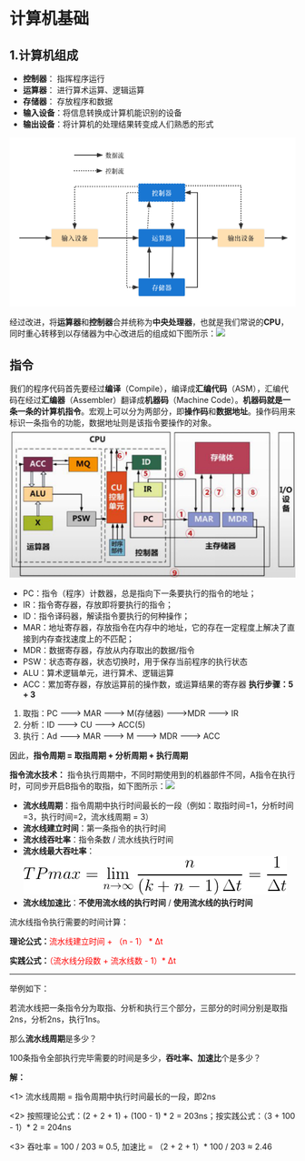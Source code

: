 # 计算机基础
## 1.计算机组成

* **控制器**：    指挥程序运行
* **运算器**：    进行算术运算、逻辑运算
* **存储器**：    存放程序和数据
* **输入设备**：将信息转换成计算机能识别的设备
* **输出设备**：将计算机的处理结果转变成人们熟悉的形式

<img class="f-cover" src="../assets/imgs/computer/计算机组成.png" />

经过改进，将**运算器**和**控制器**合并统称为**中央处理器**，也就是我们常说的**CPU**，同时重心转移到以存储器为中心改进后的组成如下图所示：![](/images/computer/计算机组成2.jpg)

## 指令

我们的程序代码首先要经过**编译**（Compile），编译成**汇编代码**（ASM），汇编代码在经过**汇编器**（Assembler）翻译成**机器码**（Machine Code）。**机器码就是一条一条的计算机指令**。宏观上可以分为两部分，即**操作码**和**数据地址**。操作码用来标识一条指令的功能，数据地址则是该指令要操作的对象。
![](../assets/imgs/computer/指令的执行过程.jpg)

* PC：指令（程序）计数器，总是指向下一条要执行的指令的地址；
* IR：指令寄存器，存放即将要执行的指令；
* ID：指令译码器，解读指令要执行的何种操作；
* MAR：地址寄存器，存放指令在内存中的地址，它的存在一定程度上解决了直接到内存查找速度上的不匹配；
* MDR：数据寄存器，存放从内存取出的数据/指令
* PSW：状态寄存器，状态切换时，用于保存当前程序的执行状态
* ALU：算术逻辑单元，进行算术、逻辑运算
* ACC：累加寄存器，存放运算前的操作数，或运算结果的寄存器
**执行步骤：5 + 3**

1. 取指：PC ---> MAR ---> M(存储器) --->MDR ---> IR
2. 分析：ID ---> CU ---> ACC(5)
3. 执行：Ad ---> MAR ---> M ---> MDR ---> ACC

因此，**指令周期 = 取指周期 + 分析周期 + 执行周期**

**指令流水技术：** 指令执行周期中，不同时期使用到的机器部件不同，A指令在执行时，可同步开启B指令的取指，如下图所示：![](/images/computer/流水线时间建立.jpg)

* **流水线周期**：指令周期中执行时间最长的一段（例如：取指时间=1，分析时间=3，执行时间=2，流水线周期 = 3） 
* **流水线建立时间**：第一条指令的执行时间
* **流水线吞吐率**：指令条数 / 流水线执行时间
* **流水线最大吞吐率**：![:inline](../assets/imgs/computer/流水线最大吞吐率.png)
* **流水线加速比**：**不使用流水线的执行时间** / **使用流水线的执行时间**

流水线指令执行需要的时间计算：

**理论公式：**<span style="color:red">流水线建立时间 + （n - 1） * ∆t</span>

**实践公式：**<span style="color:red">（流水线分段数 + 流水线数 - 1）* ∆t</span>

---

举例如下：

若流水线把一条指令分为取指、分析和执行三个部分，三部分的时间分别是取指2ns，分析2ns，执行1ns。

那么**流水线周期**是多少？

100条指令全部执行完毕需要的时间是多少，**吞吐率、加速比**个是多少？

**解：**

 <1> 流水线周期 = 指令周期中执行时间最长的一段，即2ns

 <2> 按照理论公式：(2 + 2 + 1) + (100 - 1) * 2 = 203ns；按实践公式：（3 + 100 - 1）* 2 = 204ns

 <3> 吞吐率 = 100 / 203 ≈ 0.5, 加速比 = （2 + 2 + 1）* 100 / 203 ≈ 2.46

